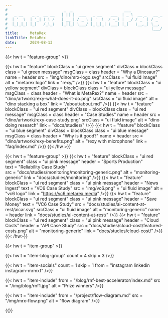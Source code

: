 ```yaml
---
#                         _  _                       ___
#   _ __    _ _  __ __   | || |  ___   _ __    ___  | _ \  __ _   __ _   ___
#  | '  \  | '_| \ \ /   | __ | / _ \ | '  \  / -_) |  _/ / _` | / _` | / -_)
#  |_|_|_| |_|   /_\_\   |_||_| \___/ |_|_|_| \___| |_|   \__,_| \__, | \___|
#                                                                |___/
title:     MetaRex
linkTitle: MetaRex
date:      2024-08-13
---
```

<!--  ___                _                             -->
<!-- | __|  ___   __ _  | |_   _  _   _ _   ___   ___  -->
<!-- | _|  / -_) / _` | |  _| | || | | '_| / -_) (_-<  -->
<!-- |_|   \___| \__,_|  \__|  \_,_| |_|   \___| /__/  -->
<!-- ≡≡≡≡≡≡≡≡≡≡≡≡≡≡≡≡≡≡≡≡≡≡≡≡≡≡≡≡≡≡≡≡≡≡≡≡≡≡≡≡≡≡≡≡≡≡≡≡≡≡≡≡≡≡≡≡≡≡≡≡≡≡≡≡≡≡≡≡≡≡≡≡≡≡≡≡≡≡≡≡≡≡≡≡≡≡≡≡≡≡≡≡≡≡≡≡≡≡≡≡≡≡≡≡≡≡≡≡≡≡≡ -->
{{< hw t = "feature-group" >}}
  <!--  A feature group can have several feature blocks within it. They should self-close or can have body content -->
  {{< hw t = "feature"
    blockClass = "ui green segment"         divClass = blockClass
    class      = "ui green message"         msgClass = class
    header     = "Why a Dinosaur?"          name = header
    src        = "img/dino/mrx-logo.svg"
    srcClass   = "ui fluid image"
    alt        = "metarex logo"
    link       = "rexy/"
  />}}
  {{< hw t = "feature"
    blockClass = "ui yellow segment"        divClass = blockClass
    class      = "ui yellow message"        msgClass = class
    header     = "What is MetaRex?"         name = header
    src        = "dino/artwork/rexy-what-does-it-do.png"
    srcClass   = "ui fluid image"
    alt        = "dino stacking a box"
    link       = "/about/about.md"
  />}}
  {{< hw t = "feature"
    blockClass = "ui red segment"           divClass = blockClass
    class      = "ui red message"           msgClass = class
    header     = "Case Studies"             name = header
    src        = "dino/artwork/rexy-case-study.png"
    srcClass   = "ui fluid image"
    alt        = "dino doing research"
    link       = "docs/studies/"
  />}}
  {{< hw t = "feature"
    blockClass = "ui blue segment"          divClass = blockClass
    class      = "ui blue message"          msgClass = class
    header     = "Why is it good?"          name = header
    src        = "dino/artwork/rexy-benefits.png"
    alt        = "rexy with microphone"
    link       = "faq/index.md"
  />}}
{{< /hw >}}
<!-- ≡≡≡≡≡≡≡≡≡≡≡≡≡≡≡≡≡≡≡≡≡≡≡≡≡≡≡≡≡≡≡≡≡≡≡≡≡≡≡≡≡≡≡≡≡≡≡≡≡≡≡≡≡≡≡≡≡≡≡≡≡≡≡≡≡≡≡≡≡≡≡≡≡≡≡≡≡≡≡≡≡≡≡≡≡≡≡≡≡≡≡≡≡≡≡≡≡≡≡≡≡≡≡≡≡≡≡≡≡≡≡ -->
{{< hw t = "feature-group" >}}
  {{< hw t = "feature"
    blockClass = "ui red segment"
    class      = "ui pink message"
    header     = "Sports Production"  
    text       = "Reliability Case Study"  
    src        = "docs/studies/monitoring/monitoring-generic.png"
    alt        = "monitoring-generic"
    link       = "docs/studies/monitoring"
  />}}
  {{< hw t = "feature"
    blockClass = "ui red segment"
    class      = "ui pink message"
    header     = "News Ingest"
    text       = "VC6 Case Study"
    src        = "img/vc6.png"
      = "ui fluid image"
    alt        = "vc6 logo"
    link       = "https://vc6.metarex.media"
  />}}
  {{< hw t = "feature"
    blockClass = "ui red segment"
    class      = "ui pink message"
    header     = "Save Money"
    text       = "VC6 Case Study"
    src        = "docs/studies/ai-content-at-rest/aicar.svg"
    srcClass   = "ui fluid image"
    alt        = "monitoring-generic"                                     name = header
    link       = "docs/studies/ai-content-at-rest/"
  />}}
  {{< hw t = "feature"
    blockClass = "ui red segment"
    class      = "ui pink message"
    header     = "Cloud Costs"
    header     = "API Case Study"
    src        = "docs/studies/cloud-cost/featured-costs.png"
    alt        = "monitoring-generic"
    link       = "docs/studies/cloud-cost/"
  />}}
{{< /hw>}}
<!-- ≡≡≡≡≡≡≡≡≡≡≡≡≡≡≡≡≡≡≡≡≡≡≡≡≡≡≡≡≡≡≡≡≡≡≡≡≡≡≡≡≡≡≡≡≡≡≡≡≡≡≡≡≡≡≡≡≡≡≡≡≡≡≡≡≡≡≡≡≡≡≡≡≡≡≡≡≡≡≡≡≡≡≡≡≡≡≡≡≡≡≡≡≡≡≡≡≡≡≡≡≡≡≡≡≡≡≡≡≡≡≡ -->
{{< hw t = "item-group" >}}
<!-- ---------------------------------------------------------------------- -->
<!--   ___   _                             _            -->
<!--  | _ ) | |  ___   __ _   ___    ___  | |_   __     -->
<!--  | _ \ | | / _ \ / _` | (_-<   / -_) |  _| / _|    -->
<!--  |___/ |_| \___/ \__, | /__/   \___|  \__| \__|    -->
<!--                  |___/                             -->
{{< hw t = "item-blog-group" count = 4 skip = 3 />}}

{{< hw t = "item-socials" count = 1 skip = 1 from = "instagram linkedin instagram-mrmxf" />}}

{{< hw t = "item-include"
    from = "/blog/rnf-best-accelerator/index.md"
    src  = "/img/blog/rnf1.jpg"
    alt = "Prize winners"
/>}}

{{< hw
          t = "item-include"
       from = "/project/flow-diagram.md"
        src = "/img/mrx-flow.png"
        alt = "flow diagram"
/>}}

{{</hw>}}
